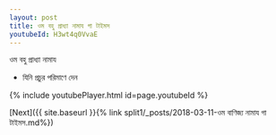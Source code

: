 ```yaml
---
layout: post
title: ওম বহু প্রাধ্যা নামায গা টাইমস
youtubeId: H3wt4q0VvaE
---
```

 
 
 ওম বহু প্রাধ্যা নামায  
 
 -  যিনি প্রচুর পরিমাণে দেন 
 
  
 
  
 
 
 
 
 
 


{% include youtubePlayer.html id=page.youtubeId %}
 
[Next]({{ site.baseurl }}{% link  split1/_posts/2018-03-11-ওম বাণিজ্য নামায গা টাইমস.md%})
 
